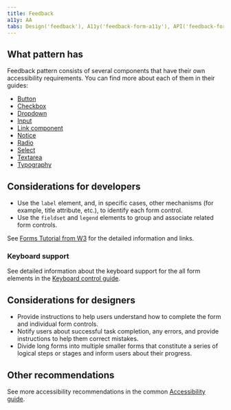 ```yaml
---
title: Feedback
a11y: AA
tabs: Design('feedback'), A11y('feedback-form-a11y'), API('feedback-form-api'), Example('feedback-form-code'), Changelog('feedback-form-changelog')
---
```


## What pattern has

Feedback pattern consists of several components that have their own accessibility requirements. You can find more about each of them in their guides:

- [Button](/components/button/button-a11y)
- [Checkbox](/components/checkbox/checkbox-a11y)
- [Dropdown](/components/dropdown/dropdown-a11y)
- [Input](/components/input/input-a11y)
- [Link component](/components/link/link-a11y)
- [Notice](/components/notice/notice-a11y)
- [Radio](/components/radio/radio-a11y)
- [Select](/components/select/select-a11y)
- [Textarea](/components/textarea/textarea-a11y)
- [Typography](/style/typography/typography-a11y)

## Considerations for developers

- Use the `label` element, and, in specific cases, other mechanisms (for example, title attribute, etc.), to identify each form control.
- Use the `fieldset` and `legend` elements to group and associate related form controls.

See [Forms Tutorial from W3](https://www.w3.org/WAI/tutorials/forms/) for the detailed information and links.

### Keyboard support

See detailed information about the keyboard support for the all form elements in the [Keyboard control guide](/core-principles/a11y/a11y-keyboard).

## Considerations for designers

- Provide instructions to help users understand how to complete the form and individual form controls.
- Notify users about successful task completion, any errors, and provide instructions to help them correct mistakes.
- Divide long forms into multiple smaller forms that constitute a series of logical steps or stages and inform users about their progress.

## Other recommendations

See more accessibility recommendations in the common [Accessibility guide](/core-principles/a11y/a11y).
